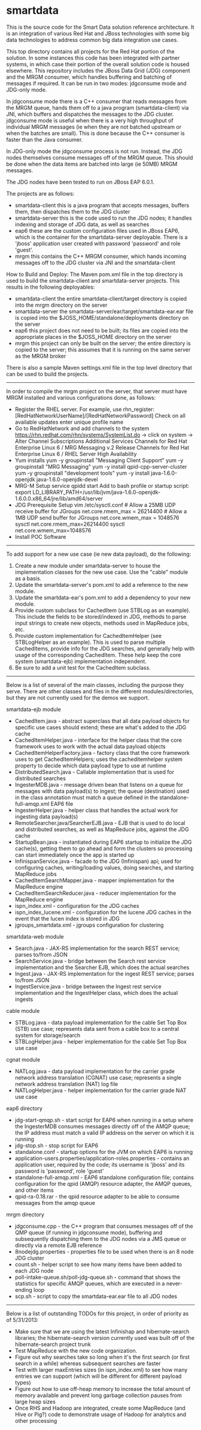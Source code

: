 smartdata
=========

This is the source code for the Smart Data solution reference architecture. It is an integration of various Red Hat and JBoss technologies with some big data technologies to address common big data integration use cases.

This top directory contains all projects for the Red Hat portion of the solution. In some instances this code has been integrated with partner systems, in which case their portion of the overall solution code is housed elsewhere. This repository includes the JBoss Data Grid (JDG) component and the MRGM consumer, which handles buffering and batching of messages if required. It can be run in two modes: jdgconsume mode and JDG-only mode. 

In jdgconsume mode there is a C++ consumer that reads messages from the MRGM queue, hands them off to a java program (smartdata-client) via JNI, which buffers and dispatches the messages to the JDG cluster. jdgconsume mode is useful when there is a very high throughput of individual MRGM messages (ie when they are not batched upstream or when the batches are small). This is done because the C++ consumer is faster than the Java consumer. 

In JDG-only mode the jdgconsume process is not run. Instead, the JDG nodes themselves consume messages off of the MRGM queue. This should be done when the data items are batched into large (ie 50MB) MRGM messages. 

The JDG nodes have been tested to run on JBoss EAP 6.0.1.

The projects are as follows:
* smartdata-client	this is a java program that accepts messages, buffers them, then dispatches them to the JDG cluster
* smartdata-server	this is the code used to run the JDG nodes; it handles indexing and storage of JDG data, as well as searches
* eap6				these are the custom configuration files used in JBoss EAP6, which is the container for the smartdata-server deployable. There is a 'jboss' application user created with password 'password' and role 'guest'.
* mrgm				this contains the C++ MRGM consumer, which hands incoming messages off to the JDG cluster via JNI and the smartdata-client

How to Build and Deploy:
The Maven pom.xml file in the top directory is used to build the smartdata-client and smartdata-server projects. This results in the following deployables:
* smartdata-client	the entire smartdata-client/target directory is copied into the mrgm directory on the server
* smartdata-server	the smartdata-server/ear/target/smartdata-ear.ear file is copied into the $JOSS_HOME/standalone/deployments directory on the server
* eap6				this project does not need to be built; its files are copied into the appropriate places in the $JOSS_HOME directory on the server
* mrgm				this project can only be built on the server; the entire directory is copied to the server; this assumes that it is running on the same server as the MRGM broker

There is also a sample Maven settings.xml file in the top level directory that can be used to build the projects. 

------------------

In order to compile the mrgm project on the server, that server must have MRGM installed and various configurations done, as follows:

* Register the RHEL server. For example, use rhn_register:
    [RedHatNetworkUserName]/[RedHatNetworkPassword]
    Check on all available updates
    enter unique profile name
* Go to RedHatNetwork and add channels to the system
    https://rhn.redhat.com/rhn/systems/SystemList.do -> click on system -> Alter Channel Subscriptions
    Additional Services Channels for Red Hat Enterprise Linux 6 / MRG Messaging v.2
    Release Channels for Red Hat Enterprise Linux 6 /  RHEL Server High Availability
* Yum installs
    yum -y groupinstall "Messaging Client Support"
    yum -y groupinstall "MRG Messaging"
    yum -y install qpid-cpp-server-cluster
    yum -y groupinstall "development tools"
    yum -y install java-1.6.0-openjdk java-1.6.0-openjdk-devel
* MRG-M Setup
    service qpidd start
    Add to bash profile or startup script: export LD_LIBRARY_PATH=/usr/lib/jvm/java-1.6.0-openjdk-1.6.0.0.x86_64/jre/lib/amd64/server
* JDG Prerequisite Setup
    vim /etc/sysctl.conf
        # Allow a 25MB UDP receive buffer for JGroups
        net.core.rmem_max = 26214400
        # Allow a 1MB UDP send buffer for JGroups
        net.core.wmem_max = 1048576
    sysctl net.core.rmem_max=26214400
    sysctl net.core.wmem_max=1048576
* Install POC Software

------------------

To add support for a new use case (ie new data payload), do the following:
1. Create a new module under smartdata-server to house the implementation classes for the new use case. Use the "cable" module as a basis.
2. Update the smartdata-server's pom.xml to add a reference to the new module. 
3. Update the smartdata-ear's pom.xml to add a dependency to your new module.
4. Provide custom subclass for CachedItem (use STBLog as an example). This include the fields to be stored/indexed in JDG, methods to parse input strings to create new objects, methods used in MapReduce jobs, etc. 
5. Provide custom implementation for CachedItemHelper (see STBLogHelper as an example). This is used to parse multiple CachedItems, provide info for the JDG searches, and generally help with usage of the corresponding CachedItem. These help keep the core system (smartdata-ejb) implementation independent.
6. Be sure to add a unit test for the CachedItem subclass.

------------------

Below is a list of several of the main classes, including the purpose they serve. There are other classes and files in the different modules/directories, but they are not currently used for the demos we support.

smartdata-ejb module
* CachedItem.java - abstract superclass that all data payload objects for specific use cases should extend; these are what's added to the JDG cache
* CachedItemHelper.java - interface for the helper class that the core framework uses to work with the actual data payload objects
* CachedItemHelperFactory.java - factory class that the core framework uses to get CachedItemHelpers; uses the cacheditemhelper system property to decide which data payload type to use at runtime
* DistributedSearch.java - Callable implementation that is used for distributed searches
* IngesterMDB.java - message driven bean that listens on a queue for messages with data payload(s) to ingest; the queue (destination) used in the class annotation must match a queue defined in the standalone-full-amqp.xml EAP6 file 
* IngesterHelper.java - helper class that handles the actual work for ingesting data payload(s)
* RemoteSearcher.java/SearcherEJB.java - EJB that is used to do local and distributed searches, as well as MapReduce jobs, against the JDG cache
* StartupBean.java - instantiated during EAP6 startup to initialize the JDG cache(s), getting them to go ahead and form the clusters so processing can start immediately once the app is started up
* InfinispanService.java - facade to the JDG (Infinispan) api; used for configuring caches, writing/loading values, doing searches, and starting MapReduce jobs
* CachedItemSearchMapper.java - mapper implementation for the MapReduce engine
* CachedItemSearchReducer.java - reducer implementation for the MapReduce engine
* ispn_index.xml - configuration for the JDG caches
* ispn_index_lucene.xml - configuration for the lucene JDG caches in the event that the lucen index is stored in JDG
* jgroups_smartdata.xml - jgroups configuration for clustering

smartdata-web module
* Search.java - JAX-RS implementation for the search REST service; parses to/from JSON
* SearchService.java - bridge between the Search rest service implementation and the Searcher EJB, which does the actual searches
* Ingest.java - JAX-RS implementation for the ingest REST service; parses to/from JSON
* IngestService.java - bridge between the Ingest rest service implementation and the IngestHelper class, which does the actual ingests

cable module
* STBLog.java - data payload implementation for the cable Set Top Box (STB) use case; represents data sent from a cable box to a central system for storage/search
* STBLogHelper.java - helper implementation for the cable Set Top Box use case

cgnat module
* NATLog.java - data payload implementation for the carrier grade network address translation (CGNAT) use case; represents a single network address translation (NAT) log file
* NATLogHelper.java - helper implementation for the carrier grade NAT use case

eap6 directory
* jdg-start-qmqp.sh - start script for EAP6 when running in a setup where the IngesterMDB consumes messages directly off of the AMQP queue; the IP address must match a valid IP address on the server on which it is running
* jdg-stop.sh - stop script for EAP6
* standalone.conf - startup options for the JVM on which EAP6 is running
* application-users.properties/application-roles.properties - contains an application user, required by the code; its username is 'jboss' and its password is 'password', role 'guest'
* standalone-full-amqp.xml - EAP6 standalone configuration file; contains configuration for the qpid (AMQP) resource adapter, the AMQP queues, and other items
* qpid-ra-0.18.rar - the qpid resource adapter to be able to consume messages from the amqp queue

mrgm directory
* jdgconsume.cpp - the C++ program that consumes messages off of the QMP queue (if running in jdgconsume mode), buffering and subsequently dispatching them to the JDG nodes via a JMS queue or directly via a remote EJB reference
* 8nodejdg.properties - properties file to be used when there is an 8 node JDG cluster
* count.sh - helper script to see how many items have been added to each JDG node
* poll-intake-queue.sh/poll-jdg-queue.sh - command that shows the statistics for specific AMQP queues, which are executed in a never-ending loop
* scp.sh - script to copy the smartdata-ear.ear file to all JDG nodes

------------------

Below is a list of outstanding TODOs for this project, in order of priority as of 5/31/2013:
* Make sure that we are using the latest Infinishap and hibernate-search libraries; the hibernate-search version currently used was built off of the hibernate-search project trunk
* Test MapReduce with the new code organization.
* Figure out why searches take so long when it's the first search (or first search in a while) whereas subsequent searches are faster
* Test with larger maxEntries sizes (in ispn_index.xml) to see how many entries we can support (which will be different for different payload types)
* Figure out how to use off-heap memory to increase the total amount of memory available and prevent long garbage collection pauses from large heap sizes
* Once RHS and Hadoop are integrated, create some MapReduce (and Hive or Pig?) code to demonstrate usage of Hadoop for analytics and other processing


